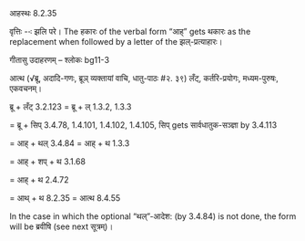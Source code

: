 

 आहस्थः 8.2.35 

वृत्तिः --ः झलि परे। The हकारः of the verbal form “आह्” gets थकारः as the replacement when followed by a letter of the झल्-प्रत्याहारः। 


गीतासु उदाहरणम् – श्लोकः bg11-3 


आत्थ (√ब्रू, अदादि-गणः, ब्रूञ् व्यक्तायां वाचि, धातु-पाठः #२. ३९) लँट्, कर्तरि-प्रयोगः, मध्यम-पुरुषः, एकवचनम्। 


ब्रू + लँट् 3.2.123 = ब्रू + ल् 1.3.2, 1.3.3 

= ब्रू + सिप् 3.4.78, 1.4.101, 1.4.102, 1.4.105, सिप् gets सार्वधातुक-सञ्ज्ञा by 3.4.113 

= आह् + थल् 3.4.84 = आह् + थ 1.3.3 

= आह् + शप् + थ 3.1.68 

= आह् + थ 2.4.72 

= आथ् + थ 8.2.35 = आत्थ 8.4.55 


In the case in which the optional “थल्”-आदेश: (by 3.4.84) is not done, the form will be ब्रवीषि (see next सूत्रम्)। 


